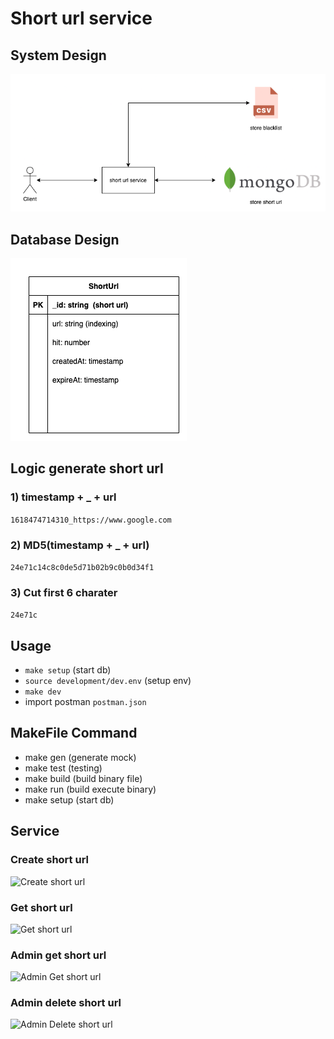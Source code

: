 # Short url service

## System Design

![System Design](doc/system-design.png)

## Database Design

![Database Design](doc/database-design.png)

## Logic generate short url

### 1) timestamp + _ + url
```1618474714310_https://www.google.com```

### 2) MD5(timestamp + _ + url)

```24e71c14c8c0de5d71b02b9c0b0d34f1```

### 3) Cut first 6 charater

```24e71c```

## Usage

- ```make setup``` (start db)
- ```source development/dev.env``` (setup env)
- ```make dev```
- import postman ```postman.json```

## MakeFile Command

- make gen (generate mock)
- make test (testing)
- make build (build binary file)
- make run (build execute binary)
- make setup (start db)

## Service

### Create short url

![Create short url](doc/service-create-short-url.png)

### Get short url

![Get short url](doc/service-get-short-url.png)

### Admin get short url

![Admin Get short url](doc/service-admin-get-short-url.png)

### Admin delete short url

![Admin Delete short url](doc/service-admin-delete-short-url.png)

